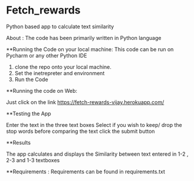 # Fetch_rewards
Python based app to calculate text similarity

About : The code has been primarily written in Python language
 
**Running the Code on your local machine: This code can be run on Pycharm or any other Python IDE 

1) clone the repo onto your local machine.
2) Set the inetrepreter and environment 
3) Run the Code 

**Running the code on Web:

Just click on the link https://fetch-rewards-vijay.herokuapp.com/ 

**Testing the App

Enter the text in the three text boxes 
Select if you wish to keep/ drop the stop words before comparing the text
click the submit button

**Results

The app calculates and displays the Similarity between text entered in 1-2 , 2-3 and 1-3 textboxes 


**Requirements : Requirements can be found in requirements.txt


